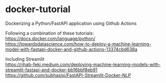 # docker-tutorial
Dockerizing a Python/FastAPI application using Github Actions

Following a combination of these tutorials:  
https://docs.docker.com/language/python/  
https://towardsdatascience.com/how-to-deploy-a-machine-learning-model-with-fastapi-docker-and-github-actions-13374cbd638a

Including Streamlit  
https://rihab-feki.medium.com/deploying-machine-learning-models-with-streamlit-fastapi-and-docker-bb16bbf8eb91  
https://github.com/subhasisj/FastAPI-Streamlit-Docker-NLP
